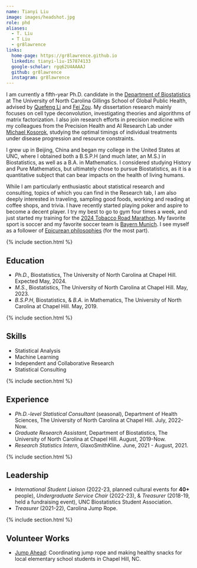 ```yaml
---
name: Tianyi Liu
image: images/headshot.jpg
role: phd
aliases:
  - T. Liu
  - T Liu
  - gr8lawrence
links:
  home-page: https://gr8lawrence.github.io
  linkedin: tianyi-liu-157874133
  google-scholar: rgq62U4AAAAJ
  github: gr8lawrence
  instagram: gr8lawrence
---
```


I am currently a fifth-year Ph.D. candidate in the [Department of Biostatistics](https://sph.unc.edu/bios/biostatistics/) at The University of North Carolina Gillings School of Global Public Health, advised by [Quefeng Li](http://www.bios.unc.edu/~quefeng/) and [Fei Zou](https://sph.unc.edu/adv_profile/fei-zou-phd/). My dissertation research mainly focuses on cell type deconvolution, investigating theories and algorithms of matrix factorization. I also join research efforts in precision medicine with my colleagues from the Precision Health and AI Research Lab under [Michael Kosorok](https://tarheels.live/kosoroklab/), studying the optimal timings of individual treatments under disease progression and resource constraints.

I grew up in Beijing, China and began my college in the United States at UNC, where I obtained both a B.S.P.H (and much later, an M.S.) in Biostatistics, as well as a B.A. in Mathematics. I considered studying History and Pure Mathematics, but ultimately chose to pursue Biostatistics, as it is a quantitative subject that can bear impacts on the health of living humans.

While I am particularly enthusiastic about statistical research and consulting, topics of which you can find in the Research tab, I am also deeply interested in traveling, sampling good foods, working and reading at coffee shops, and trivia. I have recently started playing poker and aspire to become a decent player. I try my best to go to gym four times a week, and just started my training for the [2024 Tobacco Road Marathon](https://tobaccoroadmarathon.com/). My favorite sport is soccer and my favorite soccer team is [Bayern Munich](https://en.wikipedia.org/wiki/FC_Bayern_Munich). I see myself as a follower of [Epicurean philosophies](https://plato.stanford.edu/entries/epicurus/) (for the most part).

{% include section.html %}

## Education

* *Ph.D.*, Biostatistics, The University of North Carolina at Chapel Hill. Expected May, 2024.
* *M.S.*, Biostatistics, The University of North Carolina at Chapel Hill. May, 2023.
* *B.S.P.H*, Biostatistics, & *B.A.* in Mathematics, The University of North Carolina at Chapel Hill. May, 2019.

{% include section.html %}
## Skills

* Statistical Analysis
* Machine Learning
* Independent and Collaborative Research
* Statistical Consulting

{% include section.html %}
## Experience

* *Ph.D.-level Statistical Consultant* (seasonal), Department of Health Sciences, The University of North Carolina at Chapel Hill. July, 2022-Now.
* *Graduate Research Assistant*, Department of Biostatistics, The University of North Carolina at Chapel Hill. August, 2019-Now.
* *Research Statistics Intern*, GlaxoSmithKline. June, 2021 - August, 2021.

{% include section.html %}
## Leadership

* *International Student Liaison* (2022-23, planned cultural events for **40+** people), *Undergraduate Service Chair* (2022-23), & *Treasurer* (2018-19, held a fundraising event), UNC Biostatistics Student Association.
* *Treasurer* (2021-22), Carolina Jump Rope.


{% include section.html %}
## Volunteer Works
* [Jump Ahead](https://www.linkedin.com/company/jump-ahead/): Coordinating jump rope and making healthy snacks for local elementary school students in Chapel Hill, NC.
